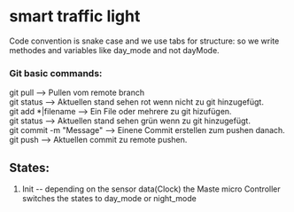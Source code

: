 # smart traffic light

Code convention is snake case and we use tabs for structure:
so we write methodes and variables like day_mode and not dayMode.

### Git basic commands:

git pull  --> Pullen vom remote branch <br />
git status --> Aktuellen stand sehen rot wenn nicht zu git hinzugefügt. <br />
git add *|filename --> Ein File oder mehrere zu git hizufügen. <br />
git status --> Aktuellen stand sehen grün wenn zu git hinzugefügt. <br />
git commit -m "Message" --> Einene Commit erstellen zum pushen danach. <br />
git push --> Aktuellen commit zu remote pushen. <br />

## States:

1) Init -- depending on the sensor data(Clock) the Maste micro Controller switches the states to day_mode or night_mode
